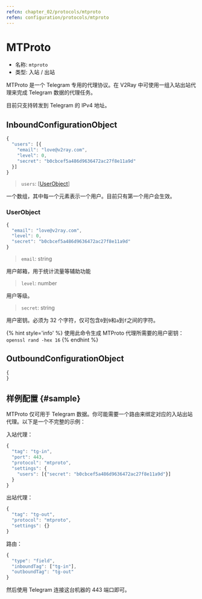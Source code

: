 ```yaml
---
refcn: chapter_02/protocols/mtproto
refen: configuration/protocols/mtproto
---
```


# MTProto

* 名称: `mtproto`
* 类型: 入站 / 出站

MTProto 是一个 Telegram 专用的代理协议。在 V2Ray 中可使用一组入站出站代理来完成 Telegram 数据的代理任务。

目前只支持转发到 Telegram 的 IPv4 地址。

## InboundConfigurationObject

```javascript
{
  "users": [{
    "email": "love@v2ray.com",
    "level": 0,
    "secret": "b0cbcef5a486d9636472ac27f8e11a9d"
  }]
}
```

> `users`: \[[UserObject](#userobject)\]

一个数组，其中每一个元素表示一个用户。目前只有第一个用户会生效。

### UserObject

```javascript
{
  "email": "love@v2ray.com",
  "level": 0,
  "secret": "b0cbcef5a486d9636472ac27f8e11a9d"
}
```

> `email`: string

用户邮箱，用于统计流量等辅助功能

> `level`: number

用户等级。

> `secret`: string

用户密钥。必须为 32 个字符，仅可包含`0`到`9`和`a`到`f`之间的字符。

{% hint style='info' %}
使用此命令生成 MTProto 代理所需要的用户密钥：`openssl rand -hex 16`
{% endhint %}

## OutboundConfigurationObject

```javascript
{
}
```

## 样例配置 {#sample}

MTProto 仅可用于 Telegram 数据。你可能需要一个路由来绑定对应的入站出站代理。以下是一个不完整的示例：

入站代理：

```javascript
{
  "tag": "tg-in",
  "port": 443,
  "protocol": "mtproto",
  "settings": {
    "users": [{"secret": "b0cbcef5a486d9636472ac27f8e11a9d"}]
  }
}
```

出站代理：

```javascript
{
  "tag": "tg-out",
  "protocol": "mtproto",
  "settings": {}
}
```

路由：

```javascript
{
  "type": "field",
  "inboundTag": ["tg-in"],
  "outboundTag": "tg-out"
}
```

然后使用 Telegram 连接这台机器的 443 端口即可。
